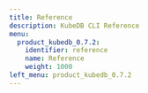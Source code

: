 ```yaml
---
title: Reference
description: KubeDB CLI Reference
menu:
  product_kubedb_0.7.2:
    identifier: reference
    name: Reference
    weight: 1000
left_menu: product_kubedb_0.7.2
---
```

